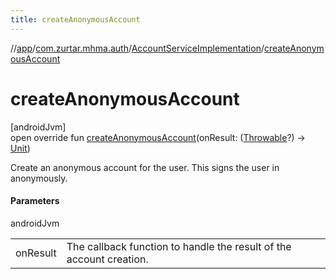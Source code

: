 ```yaml
---
title: createAnonymousAccount
---
```

//[app](../../../index.html)/[com.zurtar.mhma.auth](../index.html)/[AccountServiceImplementation](index.html)/[createAnonymousAccount](create-anonymous-account.html)



# createAnonymousAccount



[androidJvm]\
open override fun [createAnonymousAccount](create-anonymous-account.html)(onResult: ([Throwable](https://kotlinlang.org/api/core/kotlin-stdlib/kotlin/-throwable/index.html)?) -&gt; [Unit](https://kotlinlang.org/api/core/kotlin-stdlib/kotlin/-unit/index.html))



Create an anonymous account for the user. This signs the user in anonymously.



#### Parameters


androidJvm

| | |
|---|---|
| onResult | The callback function to handle the result of the account creation. |



